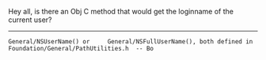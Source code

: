 Hey all, is there an Obj C method that would get the loginname of the current user?

----

    General/NSUserName() or     General/NSFullUserName(), both defined in Foundation/General/PathUtilities.h  -- Bo